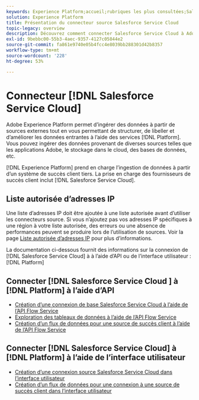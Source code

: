 ```yaml
---
keywords: Experience Platform;accueil;rubriques les plus consultées;Salesforce Service Cloud;Salesforce service cloud
solution: Experience Platform
title: Présentation du connecteur source Salesforce Service Cloud
topic-legacy: overview
description: Découvrez comment connecter Salesforce Service Cloud à Adobe Experience Platform à l’aide des API ou de l’interface utilisateur.
exl-id: 9bebbc00-55b3-4aec-9357-4127c05844e2
source-git-commit: fa861e9740e05b4fcc4e8039bb288301d42b8357
workflow-type: tm+mt
source-wordcount: '228'
ht-degree: 53%

---
```


# Connecteur [!DNL Salesforce Service Cloud]

Adobe Experience Platform permet d’ingérer des données à partir de sources externes tout en vous permettant de structurer, de libeller et d’améliorer les données entrantes à l’aide des services [!DNL Platform]. Vous pouvez ingérer des données provenant de diverses sources telles que les applications Adobe, le stockage dans le cloud, des bases de données, etc.

[!DNL Experience Platform] prend en charge l’ingestion de données à partir d’un système de succès client tiers. La prise en charge des fournisseurs de succès client inclut [!DNL Salesforce Service Cloud].

## Liste autorisée d’adresses IP

Une liste d’adresses IP doit être ajoutée à une liste autorisée avant d’utiliser les connecteurs source. Si vous n’ajoutez pas vos adresses IP spécifiques à une région à votre liste autorisée, des erreurs ou une absence de performances peuvent se produire lors de l’utilisation de sources. Voir la page [Liste autorisée d’adresses IP](../../ip-address-allow-list.md) pour plus d’informations.

La documentation ci-dessous fournit des informations sur la connexion de [!DNL Salesforce Service Cloud] à à l’aide d’API ou de l’interface utilisateur :[!DNL Platform]

## Connecter [!DNL Salesforce Service Cloud ] à [!DNL Platform] à lʼaide dʼAPI

- [Création d’une connexion de base Salesforce Service Cloud à l’aide de l’API Flow Service](../../tutorials/api/create/customer-success/salesforce-service-cloud.md)
- [Exploration des tableaux de données à l’aide de l’API Flow Service](../../tutorials/api/explore/tabular.md)
- [Création d’un flux de données pour une source de succès client à l’aide de l’API Flow Service](../../tutorials/api/collect/customer-success.md)

## Connecter [!DNL Salesforce Service Cloud] à [!DNL Platform] à lʼaide de l’interface utilisateur

- [Création d’une connexion source Salesforce Service Cloud dans l’interface utilisateur](../../tutorials/ui/create/customer-success/salesforce-service-cloud.md)
- [Création d’un flux de données pour une connexion à une source de succès client dans l’interface utilisateur](../../tutorials/ui/dataflow/customer-success.md)
